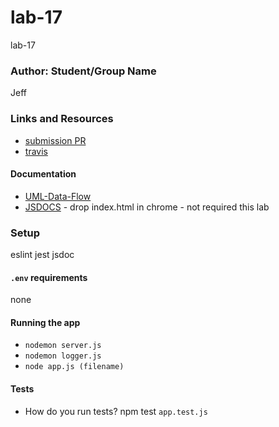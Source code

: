 # lab-17
lab-17

### Author: Student/Group Name
Jeff

### Links and Resources
* [submission PR](https://github.com/jeff-401-js/lab-17/pull/1)
* [travis](https://www.travis-ci.com/jeff-401-js/lab-17)

#### Documentation
* [UML-Data-Flow](https://photos.app.goo.gl/7NKMB8LYbjqFwka3A)
* [JSDOCS](./docs/index.html) - drop index.html in chrome - not required this lab

### Setup
eslint
jest
jsdoc

#### `.env` requirements
none

#### Running the app
* `nodemon server.js`
* `nodemon logger.js`
* `node app.js (filename)`

#### Tests
* How do you run tests?
npm test `app.test.js`
